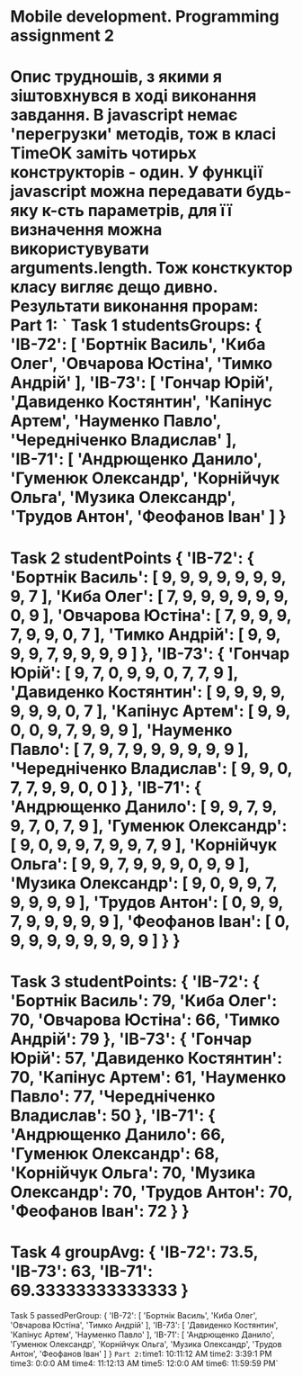 # Mobile development. Programming assignment 2 #

Опис трудношів, з якими я  зіштовхнувся в ході виконання завдання.
В javascript немає 'перегрузки' методів, тож в класі TimeOK заміть чотирьх конструкторів - один.
У функції javascript можна передавати будь-яку к-сть параметрів, для її визначення можна використувувати arguments.length.
Тож консткуктор класу вигляє дещо дивно.
Результати виконання прорам: 
Part 1:
`
Task 1
studentsGroups:
{
  'ІВ-72': [ 'Бортнік Василь', 'Киба Олег', 'Овчарова Юстіна', 'Тимко Андрій' ],
  'ІВ-73': [
    'Гончар Юрій',
    'Давиденко Костянтин',
    'Капінус Артем',
    'Науменко Павло',
    'Чередніченко Владислав'
  ],
  'ІВ-71': [
    'Андрющенко Данило',
    'Гуменюк Олександр',
    'Корнійчук Ольга',
    'Музика Олександр',
    'Трудов Антон',
    'Феофанов Іван'
  ]
}
===========================================
Task 2
studentPoints
{
  'ІВ-72': {
    'Бортнік Василь': [
      9, 9, 9, 9, 9,
      9, 9, 9, 7
    ],
    'Киба Олег': [
      7, 9, 9, 9, 9,
      9, 9, 0, 9
    ],
    'Овчарова Юстіна': [
      7, 9, 9, 9, 7,
      9, 9, 0, 7
    ],
    'Тимко Андрій': [
      9, 9, 9, 9, 7,
      9, 9, 9, 9
    ]
  },
  'ІВ-73': {
    'Гончар Юрій': [
      9, 7, 0, 9, 9,
      0, 7, 7, 9
    ],
    'Давиденко Костянтин': [
      9, 9, 9, 9, 9,
      9, 9, 0, 7
    ],
    'Капінус Артем': [
      9, 9, 0, 0, 9,
      7, 9, 9, 9
    ],
    'Науменко Павло': [
      7, 9, 7, 9, 9,
      9, 9, 9, 9
    ],
    'Чередніченко Владислав': [
      9, 9, 0, 7, 7,
      9, 9, 0, 0
    ]
  },
  'ІВ-71': {
    'Андрющенко Данило': [
      9, 9, 7, 9, 9,
      7, 0, 7, 9
    ],
    'Гуменюк Олександр': [
      9, 0, 9, 9, 7,
      9, 9, 7, 9
    ],
    'Корнійчук Ольга': [
      9, 9, 7, 9, 9,
      9, 0, 9, 9
    ],
    'Музика Олександр': [
      9, 0, 9, 9, 7,
      9, 9, 9, 9
    ],
    'Трудов Антон': [
      0, 9, 9, 7, 9,
      9, 9, 9, 9
    ],
    'Феофанов Іван': [
      0, 9, 9, 9, 9,
      9, 9, 9, 9
    ]
  }
}
===========================================
Task 3
studentPoints:
{
  'ІВ-72': {
    'Бортнік Василь': 79,
    'Киба Олег': 70,
    'Овчарова Юстіна': 66,
    'Тимко Андрій': 79
  },
  'ІВ-73': {
    'Гончар Юрій': 57,
    'Давиденко Костянтин': 70,
    'Капінус Артем': 61,
    'Науменко Павло': 77,
    'Чередніченко Владислав': 50
  },
  'ІВ-71': {
    'Андрющенко Данило': 66,
    'Гуменюк Олександр': 68,
    'Корнійчук Ольга': 70,
    'Музика Олександр': 70,
    'Трудов Антон': 70,
    'Феофанов Іван': 72
  }
}
===========================================
Task 4
groupAvg:
{ 'ІВ-72': 73.5, 'ІВ-73': 63, 'ІВ-71': 69.33333333333333 }
===========================================
Task 5
passedPerGroup:
{
  'ІВ-72': [ 'Бортнік Василь', 'Киба Олег', 'Овчарова Юстіна', 'Тимко Андрій' ],
  'ІВ-73': [ 'Давиденко Костянтин', 'Капінус Артем', 'Науменко Павло' ],
  'ІВ-71': [
    'Андрющенко Данило',
    'Гуменюк Олександр',
    'Корнійчук Ольга',
    'Музика Олександр',
    'Трудов Антон',
    'Феофанов Іван'
  ]
}
`
Part 2:
`time1:  10:11:12 AM
time2:  3:39:1 PM
time3:  0:0:0 AM
time4:  11:12:13 AM
time5:  12:0:0 AM
time6:  11:59:59 PM`

